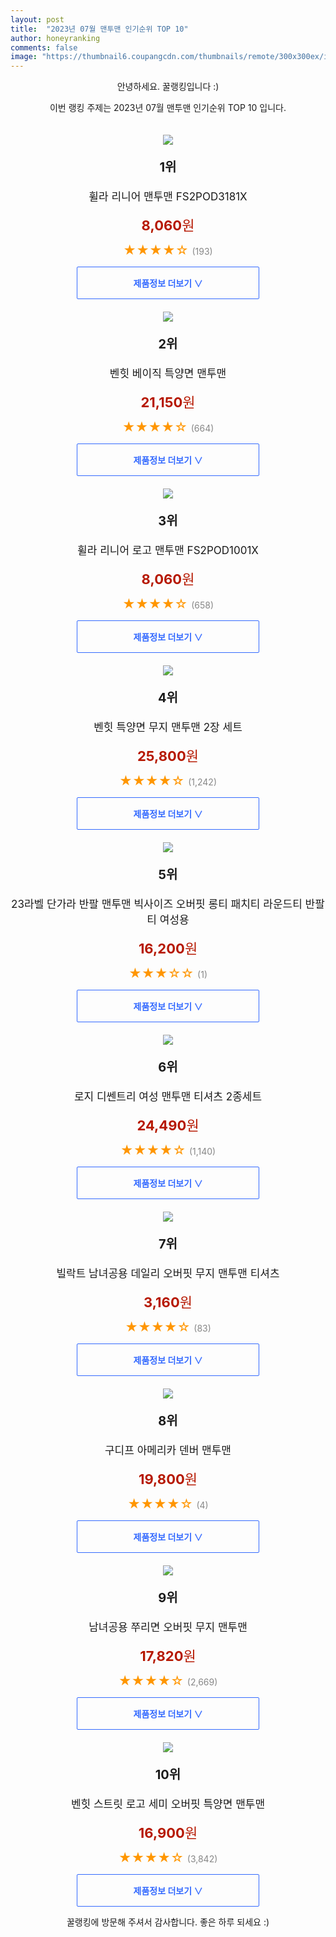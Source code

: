 ```yaml
---
layout: post
title:  "2023년 07월 맨투맨 인기순위 TOP 10"
author: honeyranking
comments: false
image: "https://thumbnail6.coupangcdn.com/thumbnails/remote/300x300ex/image/rs_quotation_api/04xrujtp/5bb9e2ab68cf45e2b140f9c4838e4f5f.jpg"
---
```

<p style="text-align: center;">안녕하세요. 꿀랭킹입니다 :)</p>
<p style="text-align: center;">이번 랭킹 주제는 2023년 07월 맨투맨 인기순위 TOP 10 입니다.</p><center><img src="https://thumbnail6.coupangcdn.com/thumbnails/remote/300x300ex/image/rs_quotation_api/04xrujtp/5bb9e2ab68cf45e2b140f9c4838e4f5f.jpg" style="margin-top:20px" /></center><p style="text-align: center; font-size: 20px"><b>1위</b></p><p style="text-align: center; font-size: 17px">휠라 리니어 맨투맨 FS2POD3181X</p><p style="text-align: center;"><span style="color: #b61800; font-size: 22px;"><b>8,060</b>원</span></p><p style="text-align: center;"><span style="color: #ff9600; font-size: 20px;">★★★★☆ </span><span style="color: #878787;">(193)</span></p><center><a href="https://www.coupang.com/vp/products/6089728576?itemId=11344299587&q=%EB%A7%A8%ED%88%AC%EB%A7%A8&sourceType=search&searchId=873b1067d7ac4ffb869a550c5c3b2d01"><div style="font-size: 14px; display: inline-block; padding: 15px 90px; color: #346aff; border-radius: 2px; border: 1px solid #346aff; cursor: pointer;"><b>제품정보 더보기 &or;</b></div></a></center><center><img src="https://thumbnail9.coupangcdn.com/thumbnails/remote/300x300ex/image/rs_quotation_api/uqx6ea3g/e19e3404447e4dd69c1bd56f3e2d0e2e.jpg" style="margin-top:20px" /></center><p style="text-align: center; font-size: 20px"><b>2위</b></p><p style="text-align: center; font-size: 17px">벤힛 베이직 특양면 맨투맨</p><p style="text-align: center;"><span style="color: #b61800; font-size: 22px;"><b>21,150</b>원</span></p><p style="text-align: center;"><span style="color: #ff9600; font-size: 20px;">★★★★☆ </span><span style="color: #878787;">(664)</span></p><center><a href="https://www.coupang.com/vp/products/4932441111?itemId=6481781015&q=%EB%A7%A8%ED%88%AC%EB%A7%A8&sourceType=search&searchId=873b1067d7ac4ffb869a550c5c3b2d01"><div style="font-size: 14px; display: inline-block; padding: 15px 90px; color: #346aff; border-radius: 2px; border: 1px solid #346aff; cursor: pointer;"><b>제품정보 더보기 &or;</b></div></a></center><center><img src="https://thumbnail10.coupangcdn.com/thumbnails/remote/300x300ex/image/rs_quotation_api/fcbzb0w4/bc741be76327421f8564e41c82e070ef.jpg" style="margin-top:20px" /></center><p style="text-align: center; font-size: 20px"><b>3위</b></p><p style="text-align: center; font-size: 17px">휠라 리니어 로고 맨투맨 FS2POD1001X</p><p style="text-align: center;"><span style="color: #b61800; font-size: 22px;"><b>8,060</b>원</span></p><p style="text-align: center;"><span style="color: #ff9600; font-size: 20px;">★★★★☆ </span><span style="color: #878787;">(658)</span></p><center><a href="https://www.coupang.com/vp/products/4841311957?itemId=6257161598&q=%EB%A7%A8%ED%88%AC%EB%A7%A8&sourceType=search&searchId=873b1067d7ac4ffb869a550c5c3b2d01"><div style="font-size: 14px; display: inline-block; padding: 15px 90px; color: #346aff; border-radius: 2px; border: 1px solid #346aff; cursor: pointer;"><b>제품정보 더보기 &or;</b></div></a></center><center><img src="https://thumbnail6.coupangcdn.com/thumbnails/remote/300x300ex/image/retail/images/10650514020226492-c0b9a2b6-bc73-4fd3-a975-414ae7fe12a3.jpg" style="margin-top:20px" /></center><p style="text-align: center; font-size: 20px"><b>4위</b></p><p style="text-align: center; font-size: 17px">벤힛 특양면 무지 맨투맨 2장 세트</p><p style="text-align: center;"><span style="color: #b61800; font-size: 22px;"><b>25,800</b>원</span></p><p style="text-align: center;"><span style="color: #ff9600; font-size: 20px;">★★★★☆ </span><span style="color: #878787;">(1,242)</span></p><center><a href="https://link.coupang.com/a/5bZBC"><div style="font-size: 14px; display: inline-block; padding: 15px 90px; color: #346aff; border-radius: 2px; border: 1px solid #346aff; cursor: pointer;"><b>제품정보 더보기 &or;</b></div></a></center><center><img src="https://thumbnail9.coupangcdn.com/thumbnails/remote/300x300ex/image/vendor_inventory/284e/e39e9e4ec2318fe35716dcffc70175f0fc07472d4958972ded1587d9f5bf.jpg" style="margin-top:20px" /></center><p style="text-align: center; font-size: 20px"><b>5위</b></p><p style="text-align: center; font-size: 17px">23라벨 단가라 반팔 맨투맨 빅사이즈 오버핏 롱티 패치티 라운드티 반팔티 여성용</p><p style="text-align: center;"><span style="color: #b61800; font-size: 22px;"><b>16,200</b>원</span></p><p style="text-align: center;"><span style="color: #ff9600; font-size: 20px;">★★★☆☆ </span><span style="color: #878787;">(1)</span></p><center><a href="https://link.coupang.com/a/5bZBD"><div style="font-size: 14px; display: inline-block; padding: 15px 90px; color: #346aff; border-radius: 2px; border: 1px solid #346aff; cursor: pointer;"><b>제품정보 더보기 &or;</b></div></a></center><center><img src="https://thumbnail6.coupangcdn.com/thumbnails/remote/300x300ex/image/vendor_inventory/45de/3287c2a64541d0d9304af24e85b399d499cf439ad7bfe5a0fc51a0a0e87c.jpg" style="margin-top:20px" /></center><p style="text-align: center; font-size: 20px"><b>6위</b></p><p style="text-align: center; font-size: 17px">로지 디쎈트리 여성 맨투맨 티셔츠 2종세트</p><p style="text-align: center;"><span style="color: #b61800; font-size: 22px;"><b>24,490</b>원</span></p><p style="text-align: center;"><span style="color: #ff9600; font-size: 20px;">★★★★☆ </span><span style="color: #878787;">(1,140)</span></p><center><a href="https://link.coupang.com/a/5bZBE"><div style="font-size: 14px; display: inline-block; padding: 15px 90px; color: #346aff; border-radius: 2px; border: 1px solid #346aff; cursor: pointer;"><b>제품정보 더보기 &or;</b></div></a></center><center><img src="https://thumbnail6.coupangcdn.com/thumbnails/remote/300x300ex/image/retail/images/2020/04/13/14/3/8676fa04-8500-46bd-aebd-597060db943f.jpg" style="margin-top:20px" /></center><p style="text-align: center; font-size: 20px"><b>7위</b></p><p style="text-align: center; font-size: 17px">빌락트 남녀공용 데일리 오버핏 무지 맨투맨 티셔츠</p><p style="text-align: center;"><span style="color: #b61800; font-size: 22px;"><b>3,160</b>원</span></p><p style="text-align: center;"><span style="color: #ff9600; font-size: 20px;">★★★★☆ </span><span style="color: #878787;">(83)</span></p><center><a href="https://www.coupang.com/vp/products/1463197570?itemId=2516864828&q=%EB%A7%A8%ED%88%AC%EB%A7%A8&sourceType=search&searchId=873b1067d7ac4ffb869a550c5c3b2d01"><div style="font-size: 14px; display: inline-block; padding: 15px 90px; color: #346aff; border-radius: 2px; border: 1px solid #346aff; cursor: pointer;"><b>제품정보 더보기 &or;</b></div></a></center><center><img src="https://thumbnail8.coupangcdn.com/thumbnails/remote/300x300ex/image/rs_quotation_api/2cmsj7kz/7f5fc71afd344a099cff6e13a1df01c7.jpg" style="margin-top:20px" /></center><p style="text-align: center; font-size: 20px"><b>8위</b></p><p style="text-align: center; font-size: 17px">구디프 아메리카 덴버 맨투맨</p><p style="text-align: center;"><span style="color: #b61800; font-size: 22px;"><b>19,800</b>원</span></p><p style="text-align: center;"><span style="color: #ff9600; font-size: 20px;">★★★★☆ </span><span style="color: #878787;">(4)</span></p><center><a href="https://link.coupang.com/a/5bZBF"><div style="font-size: 14px; display: inline-block; padding: 15px 90px; color: #346aff; border-radius: 2px; border: 1px solid #346aff; cursor: pointer;"><b>제품정보 더보기 &or;</b></div></a></center><center><img src="https://thumbnail8.coupangcdn.com/thumbnails/remote/300x300ex/image/vendor_inventory/9860/cc5339283b274dd1b84efbab7af0cdea09353641f12c5efbc1c7f39f77fb.jpg" style="margin-top:20px" /></center><p style="text-align: center; font-size: 20px"><b>9위</b></p><p style="text-align: center; font-size: 17px">남녀공용 쭈리면 오버핏 무지 맨투맨</p><p style="text-align: center;"><span style="color: #b61800; font-size: 22px;"><b>17,820</b>원</span></p><p style="text-align: center;"><span style="color: #ff9600; font-size: 20px;">★★★★☆ </span><span style="color: #878787;">(2,669)</span></p><center><a href="https://link.coupang.com/a/5bZBG"><div style="font-size: 14px; display: inline-block; padding: 15px 90px; color: #346aff; border-radius: 2px; border: 1px solid #346aff; cursor: pointer;"><b>제품정보 더보기 &or;</b></div></a></center><center><img src="https://thumbnail8.coupangcdn.com/thumbnails/remote/300x300ex/image/rs_quotation_api/1nh3vl5d/41da06b7c1504645b32443e2670b1e3e.jpg" style="margin-top:20px" /></center><p style="text-align: center; font-size: 20px"><b>10위</b></p><p style="text-align: center; font-size: 17px">벤힛 스트릿 로고 세미 오버핏 특양면 맨투맨</p><p style="text-align: center;"><span style="color: #b61800; font-size: 22px;"><b>16,900</b>원</span></p><p style="text-align: center;"><span style="color: #ff9600; font-size: 20px;">★★★★☆ </span><span style="color: #878787;">(3,842)</span></p><center><a href="https://link.coupang.com/a/5bZBH"><div style="font-size: 14px; display: inline-block; padding: 15px 90px; color: #346aff; border-radius: 2px; border: 1px solid #346aff; cursor: pointer;"><b>제품정보 더보기 &or;</b></div></a></center><p style="text-align: center;">꿀랭킹에 방문해 주셔서 감사합니다. 좋은 하루 되세요 :)</p>